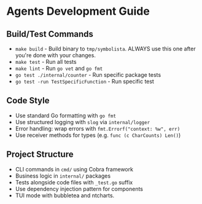 # Agents Development Guide

## Build/Test Commands
- `make build` - Build binary to `tmp/symbolista`. ALWAYS use this one after you're done with your changes.
- `make test` - Run all tests
- `make lint` - Run `go vet` and `go fmt`
- `go test ./internal/counter` - Run specific package tests
- `go test -run TestSpecificFunction` - Run specific test

## Code Style
- Use standard Go formatting with `go fmt`
- Use structured logging with `slog` via `internal/logger`
- Error handling: wrap errors with `fmt.Errorf("context: %w", err)`
- Use receiver methods for types (e.g. `func (c CharCounts) Len()`)

## Project Structure
- CLI commands in `cmd/` using Cobra framework
- Business logic in `internal/` packages
- Tests alongside code files with `_test.go` suffix
- Use dependency injection pattern for components
- TUI mode with bubbletea and ntcharts.
